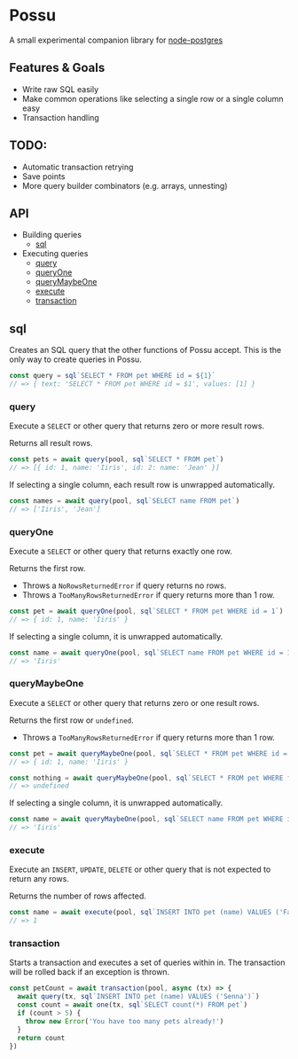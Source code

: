# Possu

A small experimental companion library for [node-postgres](https://node-postgres.com/)

## Features & Goals

- Write raw SQL easily
- Make common operations like selecting a single row or a single column easy
- Transaction handling

## TODO:

- Automatic transaction retrying
- Save points
- More query builder combinators (e.g. arrays, unnesting)

## API

- Building queries
  - [sql](#sql)
- Executing queries
  - [query](#query)
  - [queryOne](#queryOne)
  - [queryMaybeOne](#queryMaybeOne)
  - [execute](#execute)
  - [transaction](#transaction)

## sql

Creates an SQL query that the other functions of Possu accept. This is the only way to create queries in Possu.

```typescript
const query = sql`SELECT * FROM pet WHERE id = ${1}`
// => { text: 'SELECT * FROM pet WHERE id = $1', values: [1] }
```

### query

Execute a `SELECT` or other query that returns zero or more result rows.

Returns all result rows.

```typescript
const pets = await query(pool, sql`SELECT * FROM pet`)
// => [{ id: 1, name: 'Iiris', id: 2: name: 'Jean' }]
```

If selecting a single column, each result row is unwrapped automatically.

```typescript
const names = await query(pool, sql`SELECT name FROM pet`)
// => ['Iiris', 'Jean']
```

### queryOne

Execute a `SELECT` or other query that returns exactly one row.

Returns the first row.

- Throws a `NoRowsReturnedError` if query returns no rows.
- Throws a `TooManyRowsReturnedError` if query returns more than 1 row.

```typescript
const pet = await queryOne(pool, sql`SELECT * FROM pet WHERE id = 1`)
// => { id: 1, name: 'Iiris' }
```

If selecting a single column, it is unwrapped automatically.

```typescript
const name = await queryOne(pool, sql`SELECT name FROM pet WHERE id = 1`)
// => 'Iiris'
```

### queryMaybeOne

Execute a `SELECT` or other query that returns zero or one result rows.

Returns the first row or `undefined`.

- Throws a `TooManyRowsReturnedError` if query returns more than 1 row.

```typescript
const pet = await queryMaybeOne(pool, sql`SELECT * FROM pet WHERE id = 1`)
// => { id: 1, name: 'Iiris' }

const nothing = await queryMaybeOne(pool, sql`SELECT * FROM pet WHERE false`)
// => undefined
```

If selecting a single column, it is unwrapped automatically.

```typescript
const name = await queryMaybeOne(pool, sql`SELECT name FROM pet WHERE id = 1`)
// => 'Iiris'
```

### execute

Execute an `INSERT`, `UPDATE`, `DELETE` or other query that is not expected to return any rows.

Returns the number of rows affected.

```typescript
const name = await execute(pool, sql`INSERT INTO pet (name) VALUES ('Fae')`)
// => 1
```

### transaction

Starts a transaction and executes a set of queries within in. The transaction will be rolled back if an exception is thrown.

```typescript
const petCount = await transaction(pool, async (tx) => {
  await query(tx, sql`INSERT INTO pet (name) VALUES ('Senna')`)
  const count = await one(tx, sql`SELECT count(*) FROM pet`)
  if (count > 5) {
    throw new Error('You have too many pets already!')
  }
  return count
})
```
